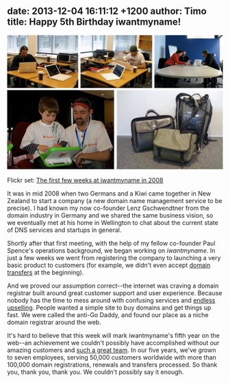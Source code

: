 date: 2013-12-04 16:11:12 +1200
author: Timo
title: Happy 5th Birthday iwantmyname!
----

[![The first weeks at iwantmyname](/media/2013-12-04-the-first-weeks.jpg)](http://www.flickr.com/photos/ideegeo/sets/72157638335879185/)

Flickr set: [The first few weeks at iwantmyname in 2008](http://www.flickr.com/photos/ideegeo/sets/72157638335879185/)

<!-- excerpt -->

It was in mid 2008 when two Germans and a Kiwi came together in New Zealand to start a company (a new domain name management service to be precise). I had known my now co-founder Lenz Gschwendtner from the domain industry in Germany and we shared the same business vision, so we eventually met at his home in Wellington to chat about the current state of DNS services and startups in general.

<!-- /excerpt -->

Shortly after that first meeting, with the help of my fellow co-founder Paul Spence's operations background, we began working on *iwantmyname*. In just a few weeks we went from registering the company to launching a very basic product to customers (for example, we didn't even accept [domain transfers](https://iwantmyname.com/domains/domain-transfer) at the beginning). 

And we proved our assumption correct--the internet was craving a domain registrar built around great customer support and user experience. Because nobody has the time to mess around with confusing services and [endless upselling](https://iwantmyname.com/blog/2013/11/no-upselling-tactics-to-be-found-here.html). People wanted a simple site to buy domains and get things up fast. We were called the anti-Go Daddy, and found our place as a niche domain registrar around the web.

It's hard to believe that this week will mark iwantmyname's fifth year on the web--an achievement we couldn't possibly have accomplished without our amazing customers and [such a great team](https://iwantmyname.com/about). In our five years, we've grown to seven employees, serving 50,000 customers worldwide with more than 100,000 domain registrations, renewals and transfers processed. So thank you, thank you, thank you. We couldn't possibly say it enough.
